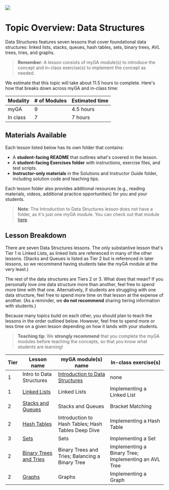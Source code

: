 ![](https://ga-dash.s3.amazonaws.com/production/assets/logo-9f88ae6c9c3871690e33280fcf557f33.png) 

# Topic Overview: Data Structures
Data Structures features seven lessons that cover foundational data structures: linked lists, stacks, queues, hash tables, sets, binary trees, AVL trees, tries, and graphs.

> **Remember**: A lesson consists of myGA module(s) to introduce the concept and in-class exercise(s) to implement the concept as needed.

We estimate that this topic will take about 11.5 hours to complete. Here's how that breaks down across myGA and in-class time:

| Modality | # of Modules | Estimated time |
|---|---|---|
| myGA | 9 | 4.5 hours |
| In class | 7 | 7 hours |

## Materials Available

Each lesson listed below has its own folder that contains:
* A **student-facing README** that outlines what's covered in the lesson.
* A **student-facing Exercises folder** with instructions, exercise files, and test scripts.
* **Instructor-only materials** in the Solutions and Instructor Guide folder, including solution code and teaching tips.

Each lesson folder also provides additional resources (e.g., reading materials, videos, additional practice opportunities) for you and your students.

> **Note**: The Introduction to Data Structures lesson does not have a folder, as it's just one myGA module. You can check out that module [here](https://my.generalassemb.ly/activities/878?from=dashboard&assignmentUuid=efcbcfa0-d5eb-4f2b-912b-dae58e6434d9).

## Lesson Breakdown

There are seven Data Structures lessons. The only substantive lesson that's Tier 1 is Linked Lists, as linked lists are referenced in many of the other lessons. (Stacks and Queues is listed as Tier 2 but is referenced in later lessons, so we recommend having students take the myGA module at the very least.)

The rest of the data structures are Tiers 2 or 3. What does that mean? If you personally love one data structure more than another, feel free to spend more time with that one. Alternatively, if students are struggling with one data structure, feel free to spend more time on that lesson at the expense of another. (As a reminder, we **do not recommend** sharing tiering information with students.)

Because many topics build on each other, you should plan to teach the lessons in the order outlined below. However, feel free to spend more or less time on a given lesson depending on how it lands with your students.

> **Teaching tip**: We **strongly recommend** that you complete the myGA modules before teaching the concepts, so that you know what students are learning!

| Tier | Lesson name | myGA module(s) name | In-class exercise(s) | 
|---|---|---|---|
| 1 | Intro to Data Structures | [Introduction to Data Structures](https://my.generalassemb.ly/activities/878?from=dashboard&assignmentUuid=efcbcfa0-d5eb-4f2b-912b-dae58e6434d9) | none |
| 1 | [Linked Lists](linked-lists) | Linked Lists | Implementing a Linked List |
| 2 | [Stacks and Queues](stacks-and-queues) | Stacks and Queues | Bracket Matching |
| 2 | [Hash Tables](hash-tables) | Introduction to Hash Tables; Hash Tables Deep Dive | Implementing a Hash Table |
| 3 | [Sets](sets) | Sets | Implementing a Set | 
| 2 | [Binary Trees and Tries](binary-trees-and-tries) | Binary Trees and Tries; Balancing a Binary Tree | Implementing a Binary Tree; Implementing an AVL Tree |
| 2 | [Graphs](graphs) | Graphs | Implementing a Graph |
